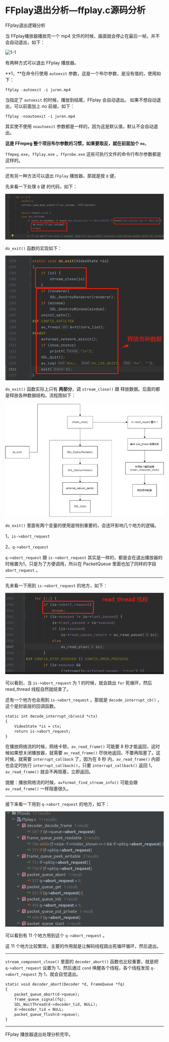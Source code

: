# FFplay退出分析—ffplay.c源码分析

<div id="meta-description---">FFplay退出逻辑分析</div>

当 FFplay播放器播放完一个 mp4 文件的时候，画面就会停止在最后一帧，并不会自动退出，如下：

![1-1](https://ffmpeg.xianwaizhiyin.net/ffplay/eof/1-1.png)

有两种方式可以退出 FFplay 播放器。

**1，**在命令行使用 `autoexit` 参数，这是一个布尔参数，是没有值的，使用如下：

```
ffplay -autoexit -i juren.mp4
```

当指定了 `autoexit` 的时候，播放到结尾，FFplay 会自动退出。 如果不想自动退出，可以前面加上 no 前缀，如下：

```
ffplay -noautoexit -i juren.mp4
```

其实使不使用 `noautoexit` 参数都是一样的，因为这是默认值，默认不会自动退出。

**这是 FFmpeg 整个项目布尔参数的习惯，如果要取反，就在前面加个 `no`**。

`ffmpeg.exe`，`ffplay.exe` ，`ffprobe.exe`  这些可执行文件的命令行布尔参数都是这样的。

------

还有另一种方法可以退出  `FFplay` 播放器，那就是按 `Q` 键，

先来看一下处理 `Q` 键 的代码，如下：

![1-1](exit\1-1.png)

`do_exit()` 函数的实现如下：

![1-2](exit\1-2.png)

`do_exit()` 函数实际上只有 **两部分**，调 `stream_close()` 跟 释放数据。后面的都是释放各种数据结构。流程图如下：

![1-3](exit\1-3.jpg)

`do_exit()` 里面有两个变量的使用是特别重要的，会连环影响几个地方的逻辑。

1，`is->abort_request`

2，`q->abort_request`

`q->abort_request` 跟 `is->abort_request` 其实是一样的，都是会在退出播放器的时候置为1，只是为了方便调用，所以在 PacketQueue 里面也加了同样的字段 `abort_request` 。

------

先来看一下用到 `is->abort_request` 的地方，如下：

![1-4](exit\1-4.png)

可以看到，当  `is->abort_request` 为 1 的时候，就会跳出 `for` 死循环，然后 read_thread 线程自然就结束了。

还有一个地方也会用到  `is->abort_request` ，那就是 `decode_interrupt_cb()` ，这个是封装层的回调函数。

```
static int decode_interrupt_cb(void *ctx)
{
    VideoState *is = ctx;
    return is->abort_request;
}
```

在播放网络流的时候，网络卡顿，`av_read_frame()` 可能要 8 秒才能返回，这时候如果想关闭播放器，就需要 `av_read_frame()` 尽快地返回，不要再阻塞了。这时候，就需要 `interrupt_callback` 了，因为在 8 秒 内，`av_read_frame()` 内部也会定时执行 `interrupt_callback()`，只要 `interrupt_callback()` 返回 1，`av_read_frame()` 就会不再阻塞，立即返回。

提醒：播放网络流的时候，`avformat_find_stream_info()` 可能会跟 `av_read_frame()` 一样阻塞很久。

------

接下来看一下用到 `q->abort_request` 的地方，如下：

![1-5](exit\1-5.png)

可以看到有 11 个地方用到这个  `q->abort_request` 。

这 11 个地方比较繁琐，主要的作用就是让解码线程跳出死循环循环，然后退出。

------

`stream_component_close()` 里面的 `decoder_abort()` 函数也比较重要，就是把 `q->abort_request`  设置为 1，然后通过 `cond` 唤醒各个线程，各个线程发现  `q->abort_request`  为 1，就会自觉退出。

```
static void decoder_abort(Decoder *d, FrameQueue *fq)
{
    packet_queue_abort(d->queue);
    frame_queue_signal(fq);
    SDL_WaitThread(d->decoder_tid, NULL);
    d->decoder_tid = NULL;
    packet_queue_flush(d->queue);
}
```

------

FFplay 播放器退出处理分析完毕。
